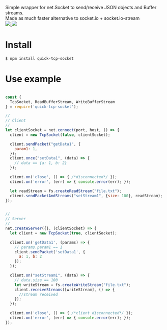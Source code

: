 Simple wrapper for net.Socket to send/receive JSON objects and Buffer streams.<br>
Made as much faster alternative to socket.io + socket.io-stream<br>
<a href='https://www.npmjs.com/package/quick-tcp-socket'><img src='https://img.shields.io/npm/v/quick-tcp-socket.svg' /> <img src='https://travis-ci.org/ukrbublik/quick-tcp-socket.svg?branch=master' /></a>

# Install
``` bash
$ npm install quick-tcp-socket
```

# Use example
``` js

const {
  TcpSocket, ReadBufferStream, WriteBufferStream
} = require('quick-tcp-socket');

//
// Client
//
let clientSocket = net.connect(port, host, () => {
  client = new TcpSocket(false, clientSocket);

  client.sendPacket("getData1", {
    param1: 1,
  });
  client.once("setData1", (data) => {
    // data == {a: 1, b: 2}
  });

  client.on('close', () => { /*disconnected*/ });
  client.on('error', (err) => { console.error(err); });

  let readStream = fs.createReadStream("file.txt");
  client.sendPacketAndStreams("setStream1", {size: 100}, readStream);
});


//
// Server
//
net.createServer({}, (clientSocket) => {
  let client = new TcpSocket(true, clientSocket);

  client.on('getData1', (params) => {
    // params.param1 == 1
    client.sendPacket('setData1', {
      a: 1, b: 2
    });
  });

  client.on("setStream1", (data) => {
    // data.size == 100
    let writeStream = fs.createWriteStream("file.txt");
    client.receiveStreams([writeStream], () => {
      //stream received
    });
  });

  client.on('close', () => { /*client disconnected*/ });
  client.on('error', (err) => { console.error(err); });
});
```


